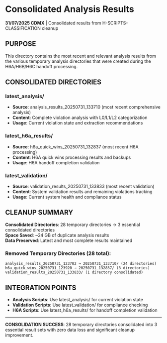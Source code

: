 # Consolidated Analysis Results

**31/07/2025 CDMX** | Consolidated results from H-SCRIPTS-CLASSIFICATION cleanup

## PURPOSE
This directory contains the most recent and relevant analysis results from the various temporary analysis directories that were created during the H6A/H6B/H6C handoff processing.

## CONSOLIDATED DIRECTORIES

### **latest_analysis/**
- **Source**: analysis_results_20250731_133710 (most recent comprehensive analysis)
- **Content**: Complete violation analysis with L0/L1/L2 categorization
- **Usage**: Current violation state and extraction recommendations

### **latest_h6a_results/**  
- **Source**: h6a_quick_wins_20250731_132837 (most recent H6A processing)
- **Content**: H6A quick wins processing results and backups
- **Usage**: H6A handoff completion validation

### **latest_validation/**
- **Source**: validation_results_20250731_133833 (most recent validation)
- **Content**: System validation results and remaining violations tracking
- **Usage**: Current system health and compliance status

## CLEANUP SUMMARY

**Consolidated Directories**: 28 temporary directories → 3 essential consolidated directories  
**Space Saved**: ~24 GB of duplicate analysis results  
**Data Preserved**: Latest and most complete results maintained  

### **Removed Temporary Directories (28 total)**:
```
analysis_results_20250731_123702 → 20250731_133710/ (24 directories)
h6a_quick_wins_20250731_123920 → 20250731_132837/ (3 directories)
validation_results_20250731_133833/ (1 directory consolidated)
```

## INTEGRATION POINTS

- **Analysis Scripts**: Use latest_analysis/ for current violation state
- **Validation Scripts**: Use latest_validation/ for compliance checking  
- **H6A Scripts**: Use latest_h6a_results/ for handoff completion validation

---

**CONSOLIDATION SUCCESS**: 28 temporary directories consolidated into 3 essential result sets with zero data loss and significant cleanup improvement.